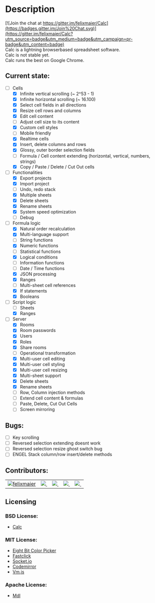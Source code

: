 # Description
[![Join the chat at https://gitter.im/felixmaier/Calc](https://badges.gitter.im/Join%20Chat.svg)](https://gitter.im/felixmaier/Calc?utm_source=badge&utm_medium=badge&utm_campaign=pr-badge&utm_content=badge)<br>
Calc is a lightning browserbased spreadsheet software.<br/>
Calc is not stable yet.<br/>
Calc runs the best on Google Chrome.

## Current state:

 - [ ] Cells
   - [x] Infinite vertical scrolling (~ 2^53 - 1)
   - [x] Infinite horizontal scrolling (~ 16.100)
   - [x] Select cell fields in all directions
   - [x] Resize cell rows and columns
   - [x] Edit cell content
   - [ ] Adjust cell size to its content 
   - [x] Custom cell styles
   - [ ] Mobile friendly
   - [x] Realtime cells
   - [x] Insert, delete columns and rows
   - [x] Glossy, outer border selection fields
   - [ ] Formula / Cell content extending (horizontal, vertical, numbers, strings)
   - [x] Copy / Paste / Delete / Cut Out cells

 - [ ] Functionalities
   - [x] Export projects
   - [x] Import project
   - [ ] Undo, redo stack
   - [x] Multiple sheets
   - [x] Delete sheets
   - [x] Rename sheets
   - [x] System speed optimization
   - [ ] Debug

- [ ] Formula logic
   - [x] Natural order recalculation
   - [x] Multi-language support
   - [ ] String functions
   - [x] Numeric functions
   - [ ] Statistical functions
   - [x] Logical conditions
   - [ ] Information functions
   - [ ] Date / Time functions
   - [x] JSON processing
   - [x] Ranges
   - [ ] Multi-sheet cell references
   - [x] If statements
   - [x] Booleans

- [ ] Script logic
   - [ ] Sheets
   - [x] Ranges

- [ ] Server
   - [x] Rooms
   - [x] Room passwords
   - [x] Users
   - [x] Roles
   - [x] Share rooms
   - [ ] Operational transformation
   - [x] Multi-user cell editing
   - [x] Multi-user cell styling
   - [x] Multi-user cell resizing
   - [x] Multi-sheet support
   - [x] Delete sheets
   - [x] Rename sheets
   - [ ] Row, Column injection methods
   - [ ] Extend cell content & formulas
   - [ ] Paste, Delete, Cut Out Cells
   - [ ] Screen mirroring

## Bugs:
- [ ] Key scrolling
- [ ] Reversed selection extending doesnt work
- [ ] Reversed selection resize ghost switch bug
- [ ] ENGEL Stack column/row insert/delete methods

## Contributors:

<table id="contributors">
  <tr>
    <td><a href="https://github.com/felixmaier"><img src=https://avatars0.githubusercontent.com/u/2356692?v=3&s=360>felixmaier</a></td>
    <td><a href="#"><img src=https://avatars0.githubusercontent.com/u/0?v=3> </a></td>
    <td><a href="#"><img src=https://avatars0.githubusercontent.com/u/0?v=3> </a></td>
    <td><a href="#"><img src=https://avatars0.githubusercontent.com/u/0?v=3> </a></td>
    <td><a href="#"><img src=https://avatars0.githubusercontent.com/u/0?v=3> </a></td>
  </tr>
</table>

## Licensing
### BSD License:
 - [Calc](https://github.com/felixmaier/Calc/blob/master/LICENSE.BSD)

### MIT License:
 - [Eight Bit Color Picker](https://github.com/bilalq/eight-bit-color-picker/blob/master/LICENSE)
 - [Fastclick](https://github.com/ftlabs/fastclick/blob/master/LICENSE)
 - [Socket.io](https://github.com/Automattic/socket.io/blob/master/LICENSE)
 - [Codemirror](https://github.com/codemirror/CodeMirror/blob/master/LICENSE)
 - [Vm.js](https://github.com/tarruda/vm.js/blob/master/LICENSE-MIT)

### Apache License:
 - [Mdl](https://github.com/google/material-design-lite/blob/master/LICENSE)
